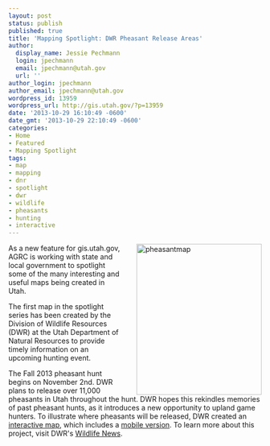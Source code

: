 ```yaml
---
layout: post
status: publish
published: true
title: 'Mapping Spotlight: DWR Pheasant Release Areas'
author:
  display_name: Jessie Pechmann
  login: jpechmann
  email: jpechmann@utah.gov
  url: ''
author_login: jpechmann
author_email: jpechmann@utah.gov
wordpress_id: 13959
wordpress_url: http://gis.utah.gov/?p=13959
date: '2013-10-29 16:10:49 -0600'
date_gmt: '2013-10-29 22:10:49 -0600'
categories:
- Home
- Featured
- Mapping Spotlight
tags:
- map
- mapping
- dnr
- spotlight
- dwr
- wildlife
- pheasants
- hunting
- interactive
---
```

<p><a href="{{ "/downloads/pheasantmap-249x300.jpg" | prepend: site.baseurl }}"><img src="{{ "/images/pheasantmap-249x300.jpg" | prepend: site.baseurl }}" style="margin-left:30px" align="right"  title="pheasantmap" width="249" height="300"/></a> As a new feature for gis.utah.gov, AGRC is working with state and local government to spotlight some of the many interesting and useful maps being created in Utah.</p>
<p>The first map in the spotlight series has been created by the Division of Wildlife Resources (DWR) at the Utah Department of Natural Resources to provide timely information on an upcoming hunting event.</p>
<p>The Fall 2013 pheasant hunt begins on November 2nd. DWR plans to release over 11,000 pheasants in Utah throughout the hunt. DWR hopes this rekindles memories of past pheasant hunts, as it introduces a new opportunity to upland game hunters. To illustrate where pheasants will be released, DWR created an <a href="http://j.mp/HjoTB6" target="_blank">interactive map</a>, which includes a <a href="http://bit.ly/16vOwuk" target="_blank">mobile version</a>. To learn more about this project, visit DWR's <a href="http://wildlife.utah.gov/wildlife-news/1750-dwr-to-release-13000-pheasants.html" target="_blank">Wildlife News</a>.</p>
